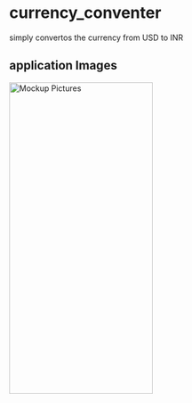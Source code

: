# currency_conventer

simply convertos the currency from USD to INR

## application Images 
<img src="https://github.com/thelordzeus/Currency_Convertor/assets/87523233/4606e5b8-8654-4119-8613-096102135e44" alt="Mockup Pictures" width="258" height="559">





